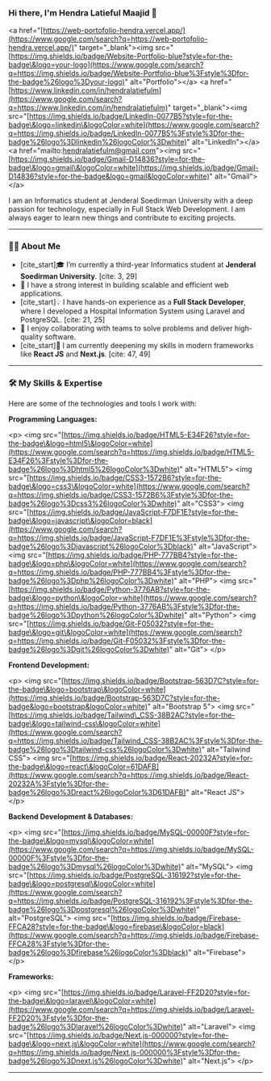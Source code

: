### Hi there, I'm Hendra Latieful Maajid 👋

\<a href="[https://web-portofolio-hendra.vercel.app/](https://www.google.com/search?q=https://web-portofolio-hendra.vercel.app/)" target="\_blank"\>\<img src="[https://img.shields.io/badge/Website-Portfolio-blue?style=for-the-badge\&logo=your-logo](https://www.google.com/search?q=https://img.shields.io/badge/Website-Portfolio-blue%3Fstyle%3Dfor-the-badge%26logo%3Dyour-logo)" alt="Portfolio"\>\</a\>
\<a href="[https://www.linkedin.com/in/hendralatiefulm](https://www.google.com/search?q=https://www.linkedin.com/in/hendralatiefulm)" target="\_blank"\>\<img src="[https://img.shields.io/badge/LinkedIn-0077B5?style=for-the-badge\&logo=linkedin\&logoColor=white](https://www.google.com/search?q=https://img.shields.io/badge/LinkedIn-0077B5%3Fstyle%3Dfor-the-badge%26logo%3Dlinkedin%26logoColor%3Dwhite)" alt="LinkedIn"\>\</a\>
\<a href="mailto:hendralatiefulm@gmail.com"\>\<img src="[https://img.shields.io/badge/Gmail-D14836?style=for-the-badge\&logo=gmail\&logoColor=white](https://img.shields.io/badge/Gmail-D14836?style=for-the-badge&logo=gmail&logoColor=white)" alt="Gmail"\>\</a\>

I am an Informatics student at Jenderal Soedirman University with a deep passion for technology, especially in Full Stack Web Development. I am always eager to learn new things and contribute to exciting projects.

-----

### 👨‍💻 About Me

  * [cite\_start]🎓 I’m currently a third-year Informatics student at **Jenderal Soedirman University**. [cite: 3, 29]
  * 🚀 I have a strong interest in building scalable and efficient web applications.
  * [cite\_start]💡 I have hands-on experience as a **Full Stack Developer**, where I developed a Hospital Information System using Laravel and PostgreSQL. [cite: 21, 25]
  * 🤝 I enjoy collaborating with teams to solve problems and deliver high-quality software.
  * [cite\_start]🌱 I am currently deepening my skills in modern frameworks like **React JS** and **Next.js**. [cite: 47, 49]

-----

### 🛠️ My Skills & Expertise

Here are some of the technologies and tools I work with:

**Programming Languages:**

\<p\>
\<img src="[https://img.shields.io/badge/HTML5-E34F26?style=for-the-badge\&logo=html5\&logoColor=white](https://www.google.com/search?q=https://img.shields.io/badge/HTML5-E34F26%3Fstyle%3Dfor-the-badge%26logo%3Dhtml5%26logoColor%3Dwhite)" alt="HTML5"\>
\<img src="[https://img.shields.io/badge/CSS3-1572B6?style=for-the-badge\&logo=css3\&logoColor=white](https://www.google.com/search?q=https://img.shields.io/badge/CSS3-1572B6%3Fstyle%3Dfor-the-badge%26logo%3Dcss3%26logoColor%3Dwhite)" alt="CSS3"\>
\<img src="[https://img.shields.io/badge/JavaScript-F7DF1E?style=for-the-badge\&logo=javascript\&logoColor=black](https://www.google.com/search?q=https://img.shields.io/badge/JavaScript-F7DF1E%3Fstyle%3Dfor-the-badge%26logo%3Djavascript%26logoColor%3Dblack)" alt="JavaScript"\>
\<img src="[https://img.shields.io/badge/PHP-777BB4?style=for-the-badge\&logo=php\&logoColor=white](https://www.google.com/search?q=https://img.shields.io/badge/PHP-777BB4%3Fstyle%3Dfor-the-badge%26logo%3Dphp%26logoColor%3Dwhite)" alt="PHP"\>
\<img src="[https://img.shields.io/badge/Python-3776AB?style=for-the-badge\&logo=python\&logoColor=white](https://www.google.com/search?q=https://img.shields.io/badge/Python-3776AB%3Fstyle%3Dfor-the-badge%26logo%3Dpython%26logoColor%3Dwhite)" alt="Python"\>
\<img src="[https://img.shields.io/badge/Git-F05032?style=for-the-badge\&logo=git\&logoColor=white](https://www.google.com/search?q=https://img.shields.io/badge/Git-F05032%3Fstyle%3Dfor-the-badge%26logo%3Dgit%26logoColor%3Dwhite)" alt="Git"\>
\</p\>

**Frontend Development:**

\<p\>
\<img src="[https://img.shields.io/badge/Bootstrap-563D7C?style=for-the-badge\&logo=bootstrap\&logoColor=white](https://img.shields.io/badge/Bootstrap-563D7C?style=for-the-badge&logo=bootstrap&logoColor=white)" alt="Bootstrap 5"\>
\<img src="[https://img.shields.io/badge/Tailwind\_CSS-38B2AC?style=for-the-badge\&logo=tailwind-css\&logoColor=white](https://www.google.com/search?q=https://img.shields.io/badge/Tailwind_CSS-38B2AC%3Fstyle%3Dfor-the-badge%26logo%3Dtailwind-css%26logoColor%3Dwhite)" alt="Tailwind CSS"\>
\<img src="[https://img.shields.io/badge/React-20232A?style=for-the-badge\&logo=react\&logoColor=61DAFB](https://www.google.com/search?q=https://img.shields.io/badge/React-20232A%3Fstyle%3Dfor-the-badge%26logo%3Dreact%26logoColor%3D61DAFB)" alt="React JS"\>
\</p\>

**Backend Development & Databases:**

\<p\>
\<img src="[https://img.shields.io/badge/MySQL-00000F?style=for-the-badge\&logo=mysql\&logoColor=white](https://www.google.com/search?q=https://img.shields.io/badge/MySQL-00000F%3Fstyle%3Dfor-the-badge%26logo%3Dmysql%26logoColor%3Dwhite)" alt="MySQL"\>
\<img src="[https://img.shields.io/badge/PostgreSQL-316192?style=for-the-badge\&logo=postgresql\&logoColor=white](https://www.google.com/search?q=https://img.shields.io/badge/PostgreSQL-316192%3Fstyle%3Dfor-the-badge%26logo%3Dpostgresql%26logoColor%3Dwhite)" alt="PostgreSQL"\>
\<img src="[https://img.shields.io/badge/Firebase-FFCA28?style=for-the-badge\&logo=firebase\&logoColor=black](https://www.google.com/search?q=https://img.shields.io/badge/Firebase-FFCA28%3Fstyle%3Dfor-the-badge%26logo%3Dfirebase%26logoColor%3Dblack)" alt="Firebase"\>
\</p\>

**Frameworks:**

\<p\>
\<img src="[https://img.shields.io/badge/Laravel-FF2D20?style=for-the-badge\&logo=laravel\&logoColor=white](https://www.google.com/search?q=https://img.shields.io/badge/Laravel-FF2D20%3Fstyle%3Dfor-the-badge%26logo%3Dlaravel%26logoColor%3Dwhite)" alt="Laravel"\>
\<img src="[https://img.shields.io/badge/Next.js-000000?style=for-the-badge\&logo=next.js\&logoColor=white](https://www.google.com/search?q=https://img.shields.io/badge/Next.js-000000%3Fstyle%3Dfor-the-badge%26logo%3Dnext.js%26logoColor%3Dwhite)" alt="Next.js"\>
\</p\>

-----
